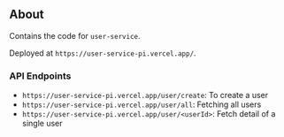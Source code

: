 ## About

Contains the code for `user-service`.

Deployed at `https://user-service-pi.vercel.app/`.

### API Endpoints
- `https://user-service-pi.vercel.app/user/create`: To create a user
- `https://user-service-pi.vercel.app/user/all`: Fetching all users
- `https://user-service-pi.vercel.app/user/<userId>`: Fetch detail of a single user
